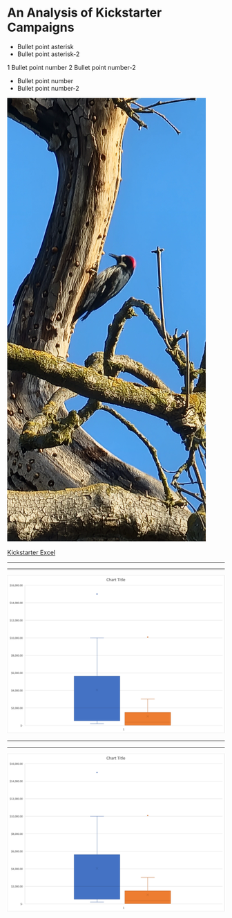 # An Analysis of Kickstarter Campaigns


* Bullet point asterisk
* Bullet point asterisk-2


1 Bullet point number
2 Bullet point number-2

- Bullet point number
- Bullet point number-2


![image_name](20220302_164813.jpg)


[Kickstarter Excel](KickstarterStats_Solved_copy.xlsx)

---


---


![image_name](Picture1.png)


---


---


![image_name](Picture1.png)
